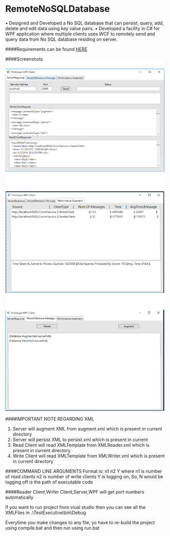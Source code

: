 # RemoteNoSQLDatabase
• Designed and Developed a No SQL database that can persist, query, add, delete and edit data using key value pairs. 
• Developed a facility in C# for WPF application where multiple clients uses WCF to remotely send and query data from No SQL database residing on server.

####Requirements can be found [HERE](https://github.com/ojuneja/RemoteNoSQLDatabase/blob/master/Requirements.pdf)


####Screenshots
<img src=https://github.com/ojuneja/RemoteNoSQLDatabase/blob/master/Screenshot1.png width="500"/>
<img src=https://github.com/ojuneja/RemoteNoSQLDatabase/blob/master/Screen2.png width="500"/>
<img src=https://github.com/ojuneja/RemoteNoSQLDatabase/blob/master/Screen3.png width="500"/>

####IMPORTANT NOTE REGARDING XML

1. Server will augment XML from augment.xml which is present in current directory
2. Server will persist XML to persist.xml which is present in current 
3. Read Client will read XMLTemplate from XMLReader.xml which is present in current directory
4. Write Client will read XMLTemplate from XMLWriter.xml which is present in current directory


####COMMAND LINE ARGUMENTS
Format is: <Path> n1 n2 Y
where n1 is number of read clients
n2 is number of write clients
Y is logging on, So, N would be logging off
<Path> is the path of executable code


####Reader Client,Writer Client,Server,WPF will get port numbers automatically


If you want to run project from viual studio then you can see all the XMLFiles in .\TestExecutive\bin\Debug

Everytime you make changes to any file, yo have to re-build the project using compile.bat and then run using run.bat

